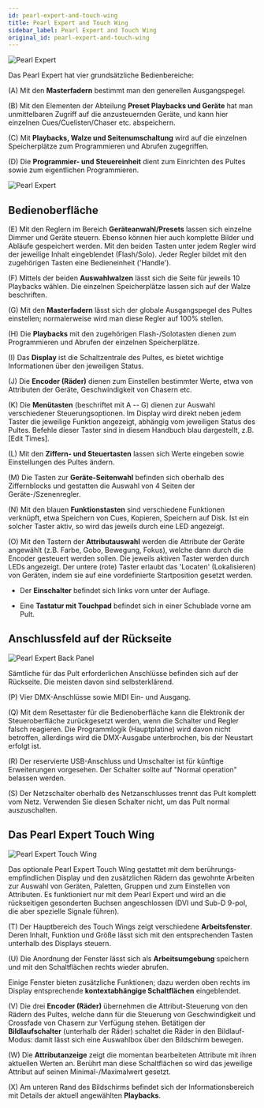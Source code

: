 ```yaml
---
id: pearl-expert-and-touch-wing
title: Pearl Expert and Touch Wing
sidebar_label: Pearl Expert and Touch Wing
original_id: pearl-expert-and-touch-wing
---
```


![Pearl Expert](/docs/images/Pearl-Expert.png)

Das Pearl Expert hat vier grundsätzliche Bedienbereiche:

\(A\) Mit den **Masterfadern** bestimmt man den generellen Ausgangspegel.

\(B\) Mit den Elementen der Abteilung **Preset Playbacks und Geräte** hat man
unmittelbaren Zugriff auf die anzusteuernden Geräte, und kann hier
einzelnen Cues/Cuelisten/Chaser etc. abspeichern.

\(C\) Mit **Playbacks, Walze und Seitenumschaltung** wird auf die einzelnen
Speicherplätze zum Programmieren und Abrufen zugegriffen.

\(D\) Die **Programmier- und Steuereinheit** dient zum Einrichten des Pultes
sowie zum eigentlichen Programmieren.

![Pearl Expert](/docs/images/Pearl-Expert-2.png)

## Bedienoberfläche

\(E\) Mit den Reglern im Bereich **Geräteanwahl/Presets** lassen sich einzelne
Dimmer und Geräte steuern. Ebenso können hier auch komplette Bilder und
Abläufe gespeichert werden. Mit den beiden Tasten unter jedem Regler
wird der jeweilige Inhalt eingeblendet (Flash/Solo). Jeder Regler bildet
mit den zugehörigen Tasten eine Bedieneinheit (\'Handle\').

\(F\) Mittels der beiden **Auswahlwalzen** lässt sich die Seite für jeweils 10
Playbacks wählen. Die einzelnen Speicherplätze lassen sich auf der Walze
beschriften.

\(G\) Mit den **Masterfadern** lässt sich der globale Ausgangspegel des Pultes
einstellen; normalerweise wird man diese Regler auf 100% stellen.

\(H\) Die **Playbacks** mit den zugehörigen Flash-/Solotasten dienen zum
Programmieren und Abrufen der einzelnen Speicherplätze.

\(I\) Das **Display** ist die Schaltzentrale des Pultes, es bietet wichtige
Informationen über den jeweiligen Status.

\(J\) Die **Encoder (Räder)** dienen zum Einstellen bestimmter Werte, etwa von
Attributen der Geräte, Geschwindigkeit von Chasern etc.

\(K\) Die **Menütasten** (beschriftet mit A -- G) dienen zur Auswahl
verschiedener Steuerungsoptionen. Im Display wird direkt neben jedem
Taster die jeweilige Funktion angezeigt, abhängig vom jeweiligen Status
des Pultes. Befehle dieser Taster sind in diesem Handbuch blau dargestellt, 
z.B. \[Edit Times\].

\(L\) Mit den **Ziffern- und Steuertasten** lassen sich Werte eingeben sowie
Einstellungen des Pultes ändern.

\(M\) Die Tasten zur **Geräte-Seitenwahl** befinden sich oberhalb des
Ziffernblocks und gestatten die Auswahl von 4 Seiten der
Geräte-/Szenenregler.

\(N\) Mit den blauen **Funktionstasten** sind verschiedene Funktionen
verknüpft, etwa Speichern von Cues, Kopieren, Speichern auf Disk. Ist
ein solcher Taster aktiv, so wird das jeweils durch eine LED angezeigt.

\(O\) Mit den Tastern der **Attributauswahl** werden die Attribute der Geräte
angewählt (z.B. Farbe, Gobo, Bewegung, Fokus), welche dann durch die
Encoder gesteuert werden sollen. Die jeweils aktiven Taster werden durch
LEDs angezeigt. Der untere (rote) Taster erlaubt das 'Locaten'
(Lokalisieren) von Geräten, indem sie auf eine vordefinierte
Startposition gesetzt werden.

- Der **Einschalter** befindet sich links vorn unter der Auflage.

- Eine **Tastatur mit Touchpad** befindet sich in einer Schublade vorne am
Pult.

## Anschlussfeld auf der Rückseite

![Pearl Expert Back Panel](/docs/images/Pearl-Expert-Back-Panel.png)

Sämtliche für das Pult erforderlichen Anschlüsse befinden sich auf der
Rückseite. Die meisten davon sind selbsterklärend.

\(P\) Vier DMX-Anschlüsse sowie MIDI Ein- und Ausgang.


\(Q\) Mit dem Resettaster für die Bedienoberfläche kann die Elektronik der
Steueroberfläche zurückgesetzt werden, wenn die Schalter und
Regler falsch reagieren. Die Programmlogik (Hauptplatine) wird
davon nicht betroffen, allerdings wird die DMX-Ausgabe
unterbrochen, bis der Neustart erfolgt ist.

\(R\) Der reservierte USB-Anschluss und Umschalter ist für künftige
Erweiterungen vorgesehen. Der Schalter sollte auf "Normal
operation" belassen werden.

\(S\) Der Netzschalter oberhalb des Netzanschlusses trennt das Pult
komplett vom Netz. Verwenden Sie diesen Schalter nicht, um das Pult
normal auszuschalten.
	
## Das Pearl Expert Touch Wing

![Pearl Expert Touch Wing](/docs/images/Pearl-Expert-Touch-Wing.png)

Das optionale Pearl Expert Touch Wing gestattet mit dem
berührungs­empfindlichen Display und den zusätzlichen Rädern das
gewohnte Arbeiten zur Auswahl von Geräten, Paletten, Gruppen und zum
Einstellen von Attributen. Es funktioniert nur mit dem Pearl Expert und
wird an die rückseitigen gesonderten Buchsen angeschlossen (DVI und
Sub-D 9-pol, die aber spezielle Signale führen).

\(T\) Der Hauptbereich des Touch Wings zeigt verschiedene **Arbeitsfenster**.
Deren Inhalt, Funktion und Größe lässt sich mit den entsprechenden
Tasten unterhalb des Displays steuern.

\(U\) Die Anordnung der Fenster lässt sich als **Arbeitsumgebung** speichern
und mit den Schaltflächen rechts wieder abrufen.

Einige Fenster bieten zusätzliche Funktionen; dazu werden oben rechts im
Display entsprechende **kontextabhängige Schaltflächen** eingeblendet.

\(V\) Die drei **Encoder (Räder)** übernehmen die Attribut-Steuerung von den
Rädern des Pultes, welche dann für die Steuerung von Geschwindigkeit und
Crossfade von Chasern zur Verfügung stehen. Betätigen der
**Bildlaufschalter** (unterhalb der Räder) schaltet die Räder in den
Bildlauf-Modus: damit lässt sich eine Auswahlbox über den Bildschirm
bewegen.

\(W\) Die **Attributanzeige** zeigt die momentan bearbeiteten Attribute mit
ihren aktuellen Werten an. Berührt man diese Schaltflächen so wird das
jeweilige Attribut auf seinen Minimal-/Maximalwert gesetzt.

\(X\) Am unteren Rand des Bildschirms befindet sich der Informationsbereich
mit Details der aktuell angewählten **Playbacks**.
